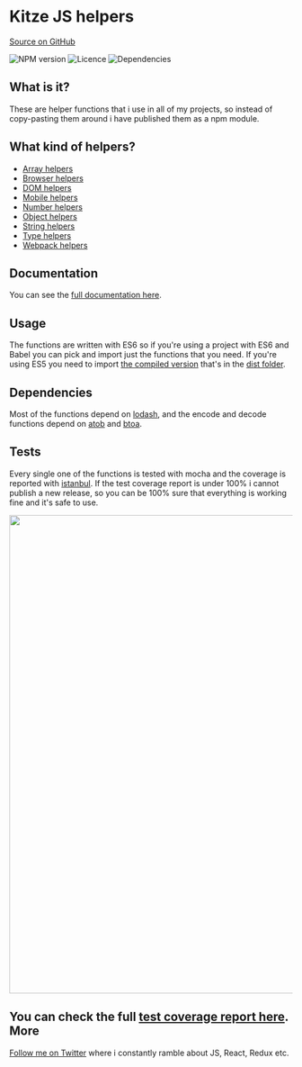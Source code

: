 # Kitze JS helpers
[Source on GitHub](https://github.com/kitze/kitze-js-helpers)

![NPM version](https://img.shields.io/npm/v/kitze-js-helpers.svg)
![Licence](https://img.shields.io/npm/l/kitze-js-helpers.svg)
![Dependencies](https://img.shields.io/david/kitze/kitze-js-helpers.svg)

What is it?
-------
These are helper functions that i use in all of my projects, so instead of copy-pasting them around i have published them as a npm module. 

What kind of helpers?
-------
* [Array helpers](http://kitze-js-helpers.surge.sh/module-Array%2520helpers.html)
* [Browser helpers](http://kitze-js-helpers.surge.sh/module-Browser%2520helpers.html)
* [DOM helpers](http://kitze-js-helpers.surge.sh/module-DOM%2520helpers.html)
* [Mobile helpers](http://kitze-js-helpers.surge.sh/module-Mobile%2520helpers.html)
* [Number helpers](http://kitze-js-helpers.surge.sh/module-Number%2520helpers.html)
* [Object helpers](http://kitze-js-helpers.surge.sh/module-Object%252520helpers.html)
* [String helpers](http://kitze-js-helpers.surge.sh/module-String%2520helpers.html)
* [Type helpers](http://kitze-js-helpers.surge.sh/module-Type%2520helpers.html)
* [Webpack helpers](http://kitze-js-helpers.surge.sh/module-Webpack%2520helpers.html)

Documentation
-------
You can see the [full documentation here](http://kitze-js-helpers.surge.sh).

Usage
-------
The functions are written with ES6 so if you're using a project with ES6 and Babel you can pick and import just the functions that you need. If you're using ES5 you need to import [the compiled version](https://github.com/kitze/kitze-js-helpers/blob/master/dist/kitze-js-helpers.min.js) that's in the [dist folder](https://github.com/kitze/kitze-js-helpers/tree/master/dist).

Dependencies
-------
Most of the functions depend on [lodash](https://github.com/lodash/lodash), and the encode and decode functions depend on [atob](https://www.npmjs.com/package/atob) and [btoa](https://www.npmjs.com/package/btoa).

Tests
-------
Every single one of the functions is tested with mocha and the coverage is reported with [istanbul](https://github.com/gotwarlost/istanbul).
If the test coverage report is under 100% i cannot publish a new release, so you can be 100% sure that everything is working fine and it's safe to use.

<img src="https://i.imgur.com/Opx6gCd.png" width="850">

You can check the full [test coverage report here](http://kitze-js-helpers-coverage.surge.sh/helpers/index.html).
More
-------
[Follow me on Twitter](https://twitter.com/thekitze) where i constantly ramble about JS, React, Redux etc. 
